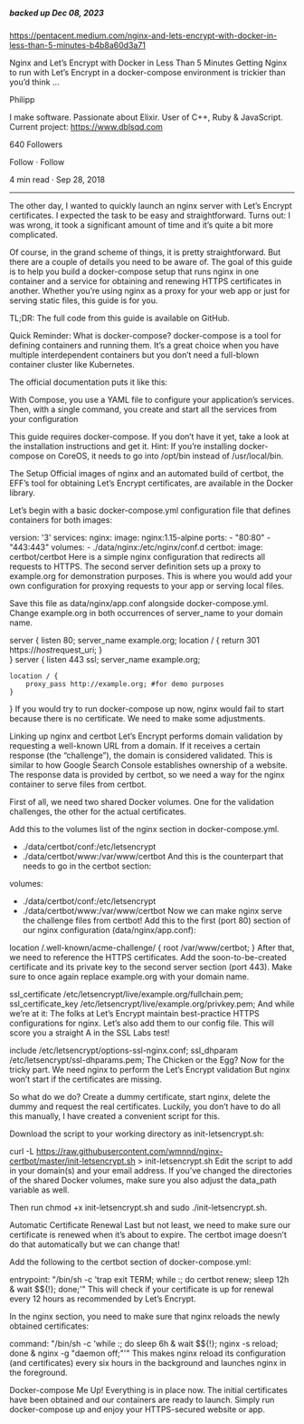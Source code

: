 ##### backed up Dec 08, 2023


https://pentacent.medium.com/nginx-and-lets-encrypt-with-docker-in-less-than-5-minutes-b4b8a60d3a71


Nginx and Let’s Encrypt with Docker in Less Than 5 Minutes
Getting Nginx to run with Let’s Encrypt in a docker-compose environment is trickier than you’d think …

Philipp

I make software. Passionate about Elixir. User of C++, Ruby & JavaScript. Current project: https://www.dblsqd.com

640 Followers

Follow
·
Follow

4 min read
·
Sep 28, 2018
__________
The other day, I wanted to quickly launch an nginx server with Let’s Encrypt certificates. I expected the task to be easy and straightforward. Turns out: I was wrong, it took a significant amount of time and it’s quite a bit more complicated.

Of course, in the grand scheme of things, it is pretty straightforward. But there are a couple of details you need to be aware of. The goal of this guide is to help you build a docker-compose setup that runs nginx in one container and a service for obtaining and renewing HTTPS certificates in another. Whether you’re using nginx as a proxy for your web app or just for serving static files, this guide is for you.

TL;DR: The full code from this guide is available on GitHub.

Quick Reminder: What is docker-compose?
docker-compose is a tool for defining containers and running them. It’s a great choice when you have multiple interdependent containers but you don’t need a full-blown container cluster like Kubernetes.

The official documentation puts it like this:

With Compose, you use a YAML file to configure your application’s services. Then, with a single command, you create and start all the services from your configuration

This guide requires docker-compose. If you don’t have it yet, take a look at the installation instructions and get it.
Hint: If you’re installing docker-compose on CoreOS, it needs to go into /opt/bin instead of /usr/local/bin.

The Setup
Official images of nginx and an automated build of certbot, the EFF’s tool for obtaining Let’s Encrypt certificates, are available in the Docker library.

Let’s begin with a basic docker-compose.yml configuration file that defines containers for both images:

version: '3'
services:
  nginx:
    image: nginx:1.15-alpine
    ports:
      - "80:80"
      - "443:443"
    volumes:
      - ./data/nginx:/etc/nginx/conf.d
  certbot:
    image: certbot/certbot
Here is a simple nginx configuration that redirects all requests to HTTPS. The second server definition sets up a proxy to example.org for demonstration purposes. This is where you would add your own configuration for proxying requests to your app or serving local files.

Save this file as data/nginx/app.conf alongside docker-compose.yml. Change example.org in both occurrences of server_name to your domain name.

server {
    listen 80;
    server_name example.org;
    location / {
        return 301 https://$host$request_uri;
    }    
}
server {
    listen 443 ssl;
    server_name example.org;
    
    location / {
        proxy_pass http://example.org; #for demo purposes
    }
}
If you would try to run docker-compose up now, nginx would fail to start because there is no certificate. We need to make some adjustments.

Linking up nginx and certbot
Let’s Encrypt performs domain validation by requesting a well-known URL from a domain. If it receives a certain response (the “challenge”), the domain is considered validated. This is similar to how Google Search Console establishes ownership of a website. The response data is provided by certbot, so we need a way for the nginx container to serve files from certbot.

First of all, we need two shared Docker volumes. One for the validation challenges, the other for the actual certificates.

Add this to the volumes list of the nginx section in docker-compose.yml.

- ./data/certbot/conf:/etc/letsencrypt
- ./data/certbot/www:/var/www/certbot
And this is the counterpart that needs to go in the certbot section:

volumes:
  - ./data/certbot/conf:/etc/letsencrypt
  - ./data/certbot/www:/var/www/certbot
Now we can make nginx serve the challenge files from certbot! Add this to the first (port 80) section of our nginx configuration (data/nginx/app.conf):

location /.well-known/acme-challenge/ {
    root /var/www/certbot;
}
After that, we need to reference the HTTPS certificates. Add the soon-to-be-created certificate and its private key to the second server section (port 443). Make sure to once again replace example.org with your domain name.

ssl_certificate /etc/letsencrypt/live/example.org/fullchain.pem;
ssl_certificate_key /etc/letsencrypt/live/example.org/privkey.pem;
And while we’re at it: The folks at Let’s Encrypt maintain best-practice HTTPS configurations for nginx. Let’s also add them to our config file. This will score you a straight A in the SSL Labs test!

include /etc/letsencrypt/options-ssl-nginx.conf;
ssl_dhparam /etc/letsencrypt/ssl-dhparams.pem;
The Chicken or the Egg?
Now for the tricky part. We need nginx to perform the Let’s Encrypt validation But nginx won’t start if the certificates are missing.

So what do we do? Create a dummy certificate, start nginx, delete the dummy and request the real certificates.
Luckily, you don’t have to do all this manually, I have created a convenient script for this.

Download the script to your working directory as init-letsencrypt.sh:

curl -L https://raw.githubusercontent.com/wmnnd/nginx-certbot/master/init-letsencrypt.sh > init-letsencrypt.sh
Edit the script to add in your domain(s) and your email address. If you’ve changed the directories of the shared Docker volumes, make sure you also adjust the data_path variable as well.

Then run chmod +x init-letsencrypt.sh and sudo ./init-letsencrypt.sh.

Automatic Certificate Renewal
Last but not least, we need to make sure our certificate is renewed when it’s about to expire. The certbot image doesn’t do that automatically but we can change that!

Add the following to the certbot section of docker-compose.yml:

entrypoint: "/bin/sh -c 'trap exit TERM; while :; do certbot renew; sleep 12h & wait $${!}; done;'"
This will check if your certificate is up for renewal every 12 hours as recommended by Let’s Encrypt.

In the nginx section, you need to make sure that nginx reloads the newly obtained certificates:

command: "/bin/sh -c 'while :; do sleep 6h & wait $${!}; nginx -s reload; done & nginx -g \"daemon off;\"'"
This makes nginx reload its configuration (and certificates) every six hours in the background and launches nginx in the foreground.

Docker-compose Me Up!
Everything is in place now. The initial certificates have been obtained and our containers are ready to launch. Simply run docker-compose up and enjoy your HTTPS-secured website or app.

